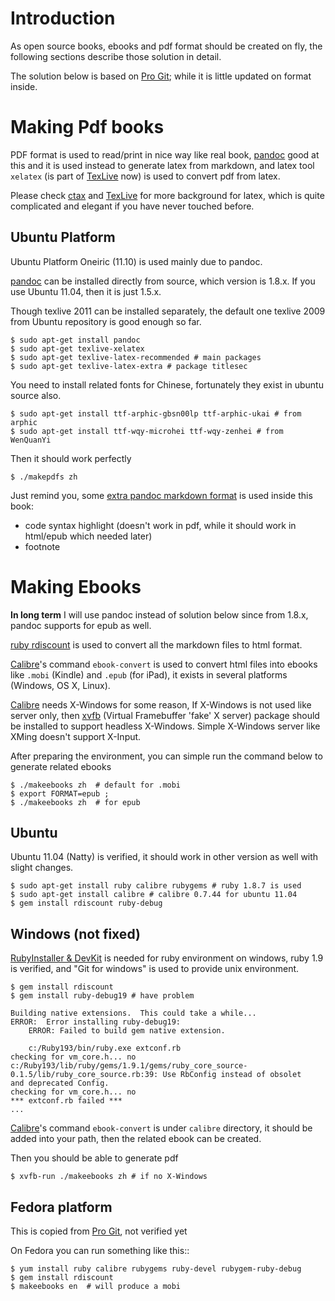 # Introduction #

As open source books, ebooks and pdf format should be created on fly, the following sections describe those solution in detail.

The solution below is based on [Pro Git][progit]; while it is little updated on format inside. 

# Making Pdf books #
PDF format is used to read/print in nice way like real book, [pandoc][pandoc] good at this and it is used instead to generate latex from markdown, and latex tool `xelatex` (is part of [TexLive][texlive] now) is used to convert pdf from latex.

Please check [ctax](http://www.ctan.org/) and [TexLive][texlive] for more background for latex, which is quite complicated and elegant if you have never touched before.

## Ubuntu Platform ##

Ubuntu Platform Oneiric (11.10) is used mainly due to pandoc. 

[pandoc][pandoc] can be installed directly from source, which version is 1.8.x. If you use Ubuntu 11.04, then it is just 1.5.x.

Though texlive 2011 can be installed separately, the default one texlive 2009 from Ubuntu repository is good enough so far. 

	$ sudo apt-get install pandoc
    $ sudo apt-get texlive-xelatex
    $ sudo apt-get texlive-latex-recommended # main packages
    $ sudo apt-get texlive-latex-extra # package titlesec
	
You need to install related fonts for Chinese, fortunately they exist in ubuntu source also.
    
    $ sudo apt-get install ttf-arphic-gbsn00lp ttf-arphic-ukai # from arphic 
	$ sudo apt-get install ttf-wqy-microhei ttf-wqy-zenhei # from WenQuanYi

Then it should work perfectly

	$ ./makepdfs zh
    
Just remind you, some [extra pandoc markdown format](http://johnmacfarlane.net/pandoc/README.html) is used inside this book:

  * code syntax highlight (doesn't work in pdf, while it should work in html/epub which needed later)
  * footnote
    
# Making Ebooks #

**In long term** I will use pandoc instead of solution below since from 1.8.x, pandoc supports for epub as well.

[ruby rdiscount](https://github.com/rtomayko/rdiscount) is used to convert all the markdown files to html format.

[Calibre][calibre]'s command `ebook-convert` is used to convert html files into ebooks like `.mobi` (Kindle) and `.epub` (for iPad), it exists in several platforms (Windows, OS X, Linux).

[Calibre][calibre] needs X-Windows for some reason, If X-Windows is not used like server only, then [xvfb](http://en.wikipedia.org/wiki/Xvfb) (Virtual Framebuffer 'fake' X server) package should be installed to support headless X-Windows. Simple X-Windows server like XMing doesn't support X-Input.

After preparing the environment, you can simple run the command below to generate related ebooks

    $ ./makeebooks zh  # default for .mobi
	$ export FORMAT=epub ; 
	$ ./makeebooks zh  # for epub

## Ubuntu ##
Ubuntu 11.04 (Natty) is verified, it should work in other version as well with slight changes.

    $ sudo apt-get install ruby calibre rubygems # ruby 1.8.7 is used
	$ sudo apt-get install calibre # calibre 0.7.44 for ubuntu 11.04
	$ gem install rdiscount ruby-debug 
	
## Windows (not fixed) ##
	
[RubyInstaller & DevKit](http://rubyinstaller.org/downloads/) is needed for ruby environment on windows, ruby 1.9 is verified, and "Git for windows" is used to provide unix environment.
	
	$ gem install rdiscount 
	$ gem install ruby-debug19 # have problem
	
	Building native extensions.  This could take a while...
	ERROR:  Error installing ruby-debug19:
        ERROR: Failed to build gem native extension.

        c:/Ruby193/bin/ruby.exe extconf.rb
	checking for vm_core.h... no
	c:/Ruby193/lib/ruby/gems/1.9.1/gems/ruby_core_source-0.1.5/lib/ruby_core_source.rb:39: Use RbConfig instead of obsolet
	and deprecated Config.
	checking for vm_core.h... no
	*** extconf.rb failed ***
	...
	
[Calibre][calibre]'s command `ebook-convert` is under `calibre` directory, it should be added into your path, then the related ebook can be created.

Then you should be able to generate pdf

    $ xvfb-run ./makeebooks zh # if no X-Windows	
	
## Fedora platform ##
This is copied from [Pro Git][progit], not verified yet

On Fedora you can run something like this::

    $ yum install ruby calibre rubygems ruby-devel rubygem-ruby-debug 
    $ gem install rdiscount
    $ makeebooks en  # will produce a mobi
	
[pandoc]: http://johnmacfarlane.net/pandoc/    
[calibre]: http://calibre-ebook.com/
[progit]: http://github.com/progit/progit 
[texlive]: http://www.tug.org/texlive/
